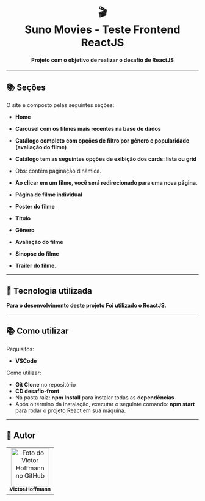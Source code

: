 <h1 align="center">
  🎬<br>Suno Movies - Teste Frontend ReactJS
</h1>

<h4 align="center">
  Projeto com o objetivo de realizar o desafio de ReactJS
</h4>

---

## 📚 Seções
O site é composto pelas seguintes seções:
- **Home**
- **Carousel com os filmes mais recentes na base de dados** 
- **Catálogo completo com opções de filtro por gênero e popularidade (avaliação do filme)**
- **Catálogo tem as seguintes opções de exibição dos cards: lista ou grid**
- Obs: contém paginação dinâmica.
- **Ao clicar em um filme, você será redirecionado para uma nova página**.

- **Página de filme individual** 
- **Poster do filme**
- **Titulo**
- **Gênero**
- **Avaliação do filme**
- **Sinopse do filme**
- **Trailer do filme.**

---

## 💼 Tecnologia utilizada
**Para o desenvolvimento deste projeto Foi utilizado o ReactJS.**

---

## 📚 Como utilizar
Requisitos:
- **VSCode**


Como utilizar:
- **Git Clone** no repositório
- **CD desafio-front**
- Na pasta raiz: **npm Install** para instalar todas as **dependências**
- Após o término da instalação, executar o seguinte comando: **npm start** para rodar o projeto React em sua máquina.

---

## 🚀 Autor<br>
<table>
  <tr>
    <td align="center">
      <a href="https://github.com/victorhoffmann">
        <img src="https://avatars.githubusercontent.com/u/55602555?v=4" width="100px;" alt="Foto do Victor Hoffmann no GitHub"/><br>
        <sub>
          <b>Victor Hoffmann</b>
        </sub>
      </a><br>
    </td>
</table>
